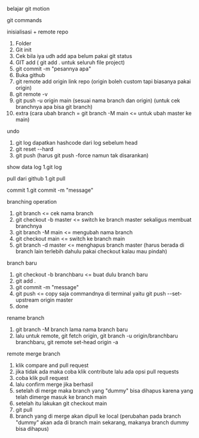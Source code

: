 belajar git motion


git commands



inisialisasi + remote repo
1. Folder
2. Git init
3. Cek bila iya udh add apa belum pakai git status
4. GIT add ( git add . untuk seluruh file project)
5. git commit -m "pesannya apa"
6. Buka github 
7. git remote add origin link repo (origin boleh custom tapi biasanya pakai origin)
8. git remote -v
9. git push -u origin main (sesuai nama branch dan origin) (untuk cek branchnya apa bisa git branch)
10. extra (cara ubah branch = git branch -M main <= untuk ubah master ke main)

undo
1. git log dapatkan hashcode dari log sebelum head
2. git reset --hard <hashcode sebelum head>
3. git push (harus git push -force namun tak disarankan)

show data log
1.git log

pull dari github
1.git pull

commit
1.git commit -m "message"

branching operation
1. git branch <= cek nama branch
2. git checkout -b master <= switch ke branch master sekaligus membuat branchnya
3. git branch -M main <= mengubah nama branch
4. git checkout main <= switch ke branch main
5. git branch -d master <= menghapus branch master (harus berada di branch lain terlebih dahulu pakai checkout kalau mau pindah)

branch baru
1. git checkout -b branchbaru <= buat dulu branch baru
2. git add . 
3. git commit -m "message"
4. git push <= copy saja commandnya di terminal yaitu git push --set-upstream origin master
5. done

rename branch
1. git branch -M branch lama nama branch baru
2. lalu untuk remote,
   git fetch origin,
  git branch -u origin/branchbaru branchbaru,
   git remote set-head origin -a

remote merge branch 
1. klik compare and pull request
2. jika tidak ada maka coba klik contribute lalu ada opsi pull requests
3. coba klik pull request
4. lalu confirm merge jika berhasil
5. setelah di merge maka branch yang "dummy" bisa dihapus karena yang telah dimerge masuk ke branch main
6. setelah itu lakukan git checkout main 
7. git pull
8. branch yang di merge akan dipull ke local (perubahan pada branch "dummy" akan ada di branch main sekarang, makanya branch dummy bisa dihapus)
